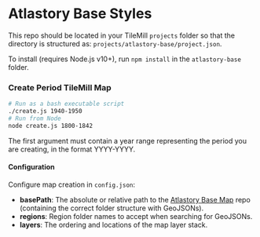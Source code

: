 # Atlastory Base Styles

This repo should be located in your TileMill `projects` folder so that the directory is structured as: `projects/atlastory-base/project.json`.

To install (requires Node.js v10+), run `npm install` in the `atlastory-base` folder.

### Create Period TileMill Map

```sh
# Run as a bash executable script
./create.js 1940-1950
# Run from Node
node create.js 1800-1842
```

The first argument must contain a year range representing the period you are creating, in the format YYYY-YYYY.

#### Configuration

Configure map creation in `config.json`:

* __basePath__: The absolute or relative path to the [Atlastory Base Map](https://github.com/atlastory/base-map) repo (containing the correct folder structure with GeoJSONs).
* __regions__: Region folder names to accept when searching for GeoJSONs.
* __layers__: The ordering and locations of the map layer stack.
